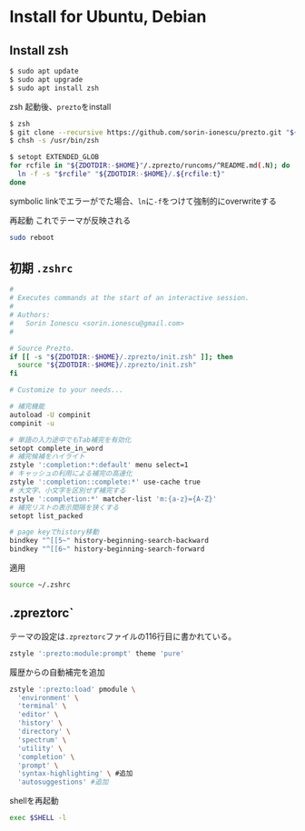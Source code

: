 # Install for Ubuntu, Debian

## Install zsh
```bash
$ sudo apt update
$ sudo apt upgrade
$ sudo apt install zsh
```

zsh 起動後、`prezto`をinstall
```bash
$ zsh
$ git clone --recursive https://github.com/sorin-ionescu/prezto.git "${ZDOTDIR:-$HOME}/.zprezto"
$ chsh -s /usr/bin/zsh
```

```bash
$ setopt EXTENDED_GLOB  
for rcfile in "${ZDOTDIR:-$HOME}"/.zprezto/runcoms/^README.md(.N); do  
  ln -f -s "$rcfile" "${ZDOTDIR:-$HOME}/.${rcfile:t}"  
done
```
symbolic linkでエラーがでた場合、`ln`に`-f`をつけて強制的にoverwriteする

再起動 これでテーマが反映される
```bash
sudo reboot
```

## 初期 `.zshrc`

```bash
#
# Executes commands at the start of an interactive session.
#
# Authors:
#   Sorin Ionescu <sorin.ionescu@gmail.com>
#

# Source Prezto.
if [[ -s "${ZDOTDIR:-$HOME}/.zprezto/init.zsh" ]]; then
  source "${ZDOTDIR:-$HOME}/.zprezto/init.zsh"
fi

# Customize to your needs...

# 補完機能
autoload -U compinit
compinit -u

# 単語の入力途中でもTab補完を有効化
setopt complete_in_word
# 補完候補をハイライト
zstyle ':completion:*:default' menu select=1
# キャッシュの利用による補完の高速化
zstyle ':completion::complete:*' use-cache true
# 大文字、小文字を区別せず補完する
zstyle ':completion:*' matcher-list 'm:{a-z}={A-Z}'
# 補完リストの表示間隔を狭くする
setopt list_packed

# page keyでhistory移動
bindkey "^[[5~" history-beginning-search-backward
bindkey "^[[6~" history-beginning-search-forward
```

適用
```bash
source ~/.zshrc
```

## .zpreztorc`
テーマの設定は`.zpreztorc`ファイルの116行目に書かれている。
```bash
zstyle ':prezto:module:prompt' theme 'pure'
```

履歴からの自動補完を追加
```bash
zstyle ':prezto:load' pmodule \
  'environment' \
  'terminal' \
  'editor' \
  'history' \
  'directory' \
  'spectrum' \
  'utility' \
  'completion' \
  'prompt' \
  'syntax-highlighting' \ #追加
  'autosuggestions' #追加
```

shellを再起動
```bash
exec $SHELL -l
```
